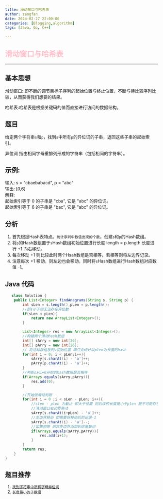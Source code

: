 ```yaml
---
title: 滑动窗口与哈希表
author: zengfan
date: 2024-02-27 22:00:00 
categories: [Blogging,algorithm]
tags: [Java, Go, C++]

---
```


## <font color=pink size=5>滑动窗口与哈希表</font>
--- 

## 基本思想 
滑动窗口: 即不断的调节目标子序列的起始位置与终止位置，不断与待比较序列比较，从而获得我们想要的结果。 

哈希表:哈希表是根据关键码的值而直接进行访问的数据结构。


## 题目 

给定两个字符串`s`和`p`，找到`s`中所有`p`的异位词的子串，返回这些子串的起始索引。 

异位词 指由相同字母重排列形成的字符串（包括相同的字符串）。

## 示例:

输入: s = "cbaebabacd", p = "abc"  
输出: [0,6]  
解释:  
起始索引等于 0 的子串是 "cba", 它是 "abc" 的异位词。  
起始索引等于 6 的子串是 "bac", 它是 "abc" 的异位词。

## 分析
1. 首先根据Hash表特点。`统计序列中数值出现的个数`，创建`s`和`p`的Hash数组。
2. 将`p`的Hash数组置于`s`Hash数组初始位置进行长度 length = p.length 长度进行 +1 向右移动。
3. 每次移动 +1 则比较此时两个Hsah数组是否相等，若相等则将左边界记录。
4. 注意每次 +1 移动，则左边也会移动，同时将`s`Hash数组进行Hash数组对应数值 -1。


## Java 代码
```java
   class Solution {
    public List<Integer> findAnagrams(String s, String p) {
        int sLen = s.length(),pLen = p.length();
        //即s小于则无法存在异位数
        if(sLen < pLen){
            return new ArrayList<Integer>();
        }

        List<Integer> res = new ArrayList<Integer>();
        //构建两个滑动hash数组
        int[] sArry = new int[26];
        int[] pArry = new int[26];
        // 将活动数组放到s初始位置 即只会统计以plen为长度的hash
        for(int i = 0; i < pLen;i++){
            sArry[s.charAt(i) - 'a']++;
            pArry[p.charAt(i) - 'a']++;
        }
        //判断s从i=0开始的hash数组是否相等
        if(Arrays.equals(sArry,pArry)){
            res.add(0);
        }

        //开始做滑动判断
        for(int i = 0 ;i < sLen - pLen; i++){
            //slen - plen 为截止 即大于位置 则后续的长度是小于plen 是不可能存在p的异位字符
            //滑动窗口右边界移动
            sArry[s.charAt(i+pLen) - 'a']++;
            //左边界移动 即需要将移动后的记录-1
            sArry[s.charAt(i) - 'a']--;
            //如果相等 则将左边界添加到结果数组
            if(Arrays.equals(sArry,pArry)){
                res.add(i+1);
            }
        }
        return res;
    }
}
```


##  题目推荐
1. [`找到字符串中所有字母异位词`](https://leetcode.cn/problems/find-all-anagrams-in-a-string/description/)
2. [`长度最小的子数组`](https://leetcode.cn/problems/minimum-size-subarray-sum/description/)
